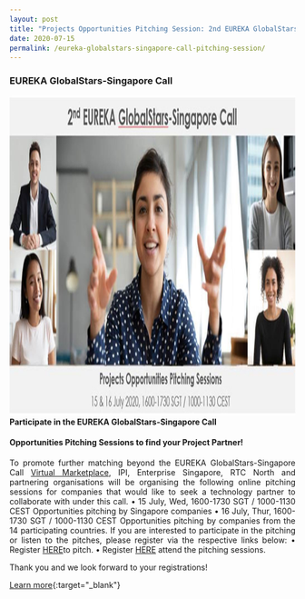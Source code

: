 ```yaml
---
layout: post
title: "Projects Opportunities Pitching Session: 2nd EUREKA GlobalStars-Singapore Call"
date: 2020-07-15
permalink: /eureka-globalstars-singapore-call-pitching-session/
---
```

<h3>EUREKA GlobalStars-Singapore Call</h3>
<a href="https://docs.google.com/forms/d/e/1FAIpQLSfTtHXgWnXspwBTgrADpUxskSNiIGD1DvMN2WcD-Csae84FAg/viewform">
<img src="/images/GlobalStars-Singapore.jpg" alt="1" style="width:1000px;height:562px;">
</a><b>Participate in the EUREKA GlobalStars-Singapore Call</b>
<h4>Opportunities Pitching Sessions to find your Project Partner! </h4>

<p align="justify">
To promote further matching beyond the EUREKA GlobalStars-Singapore Call <a href="https://eureka-globalstars-singapore-open-competition.b2match.io">Virtual Marketplace</a>, IPI, Enterprise Singapore, RTC North and partnering organisations will be organising the following online pitching sessions for companies that would like to seek a technology partner to collaborate with under this call.
•	15 July, Wed, 1600-1730 SGT / 1000-1130 CEST
Opportunities pitching by Singapore companies
•	16 July, Thur, 1600-1730 SGT / 1000-1130 CEST
Opportunities pitching by companies from the 14 participating countries.
If you are interested to participate in the pitching or listen to the pitches, please register via the respective links below:
•	Register <a href="https://docs.google.com/forms/d/e/1FAIpQLSfuGCqmYF3P2imWU0I4out-3rMlfEas2KCvZH-p_CPVYzaBGQ/viewform">HERE</a>to pitch.
•	Register  <a href="https://docs.google.com/forms/d/e/1FAIpQLSfTtHXgWnXspwBTgrADpUxskSNiIGD1DvMN2WcD-Csae84FAg/viewform">HERE</a> attend the pitching sessions. 
 
Thank you and we look forward to your registrations!
 
 


[Learn more](https://register.gotowebinar.com/register/5652407166787516941){:target="_blank"}
